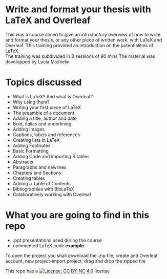 # Write and format your thesis with LaTeX and Overleaf

This was a course aimed to give an introductory overview of how to write and format your thesis, or any other piece of written work, with LaTeX and Overleaf. 
This training provided an introduction on the potentialities of LaTeX.   
The training was subdivided in 3 sessions of 90 mins
The material was developped by Lucia Michielin

# Topics discussed 
-  What is LaTeX? And what is Overleaf?
-  Why using them?
-  Writing your first piece of LaTeX
-  The preamble of a document
-  Adding a title, author and date
-  Bold, italics and underlining
-  Adding images
-  Captions, labels and references
-  Creating lists in LaTeX
-  Adding Footnotes
-  Basic Formatting
-  Adding Code and importing R tables
-  Abstracts
-  Paragraphs and newlines
-  Chapters and Sections
-  Creating tables
-  Adding a Table of Contents
-  Bibliographies with BibLaTeX
-  Colaboratively working with Overleaf

# What you are going to find in this repo
-  .ppt presentations used during the course
-  commented LaTeX code **example**

To open the project you shall download the .zip file, create and Overleaf account, new project-import project, drag and drop the zipped file 

This repo has a [![License: CC BY-NC 4.0](https://licensebuttons.net/l/by-nc/4.0/80x15.png)](https://creativecommons.org/licenses/by-nc/4.0/) license


